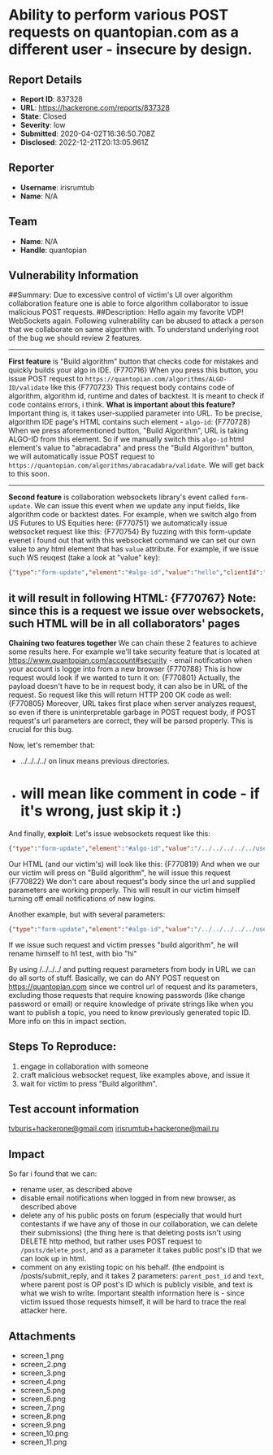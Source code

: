 # Ability to perform various POST requests on quantopian.com as a different user - insecure by design.

## Report Details
- **Report ID**: 837328
- **URL**: https://hackerone.com/reports/837328
- **State**: Closed
- **Severity**: low
- **Submitted**: 2020-04-02T16:36:50.708Z
- **Disclosed**: 2022-12-21T20:13:05.961Z

## Reporter
- **Username**: irisrumtub
- **Name**: N/A

## Team
- **Name**: N/A
- **Handle**: quantopian

## Vulnerability Information
##Summary:
Due to excessive control of victim's UI over algorithm collaboration feature one is able to force algorithm collaborator to issue malicious POST requests.
##Description:
Hello again my favorite VDP! WebSockets again. Following vulnerability can be abused to attack a person that we collaborate on same algorithm with. 
To understand underlying root of the bug we should review 2 features.

----------------------------------------------------
**First feature** is "Build algorithm" button that checks code for mistakes and quickly builds your algo in IDE.
{F770716}
When you press this button, you issue POST request to `https://quantopian.com/algorithms/ALGO-ID/validate` like this
{F770723}
This request body contains code of algorithm, algorithm id, runtime and dates of backtest. It is meant to check if code contains errors, i think. 
**What is important about this feature?**
Important thing is, it takes user-supplied parameter into URL. To be precise, algorithm IDE page's HTML contains such element - `algo-id`:
{F770728}
When we press aforementioned button, "Build Algorithm", URL is taking ALGO-ID from this element. So if we manually switch this  `algo-id` html element's value to "abracadabra" and press the "Build Algorithm" button, we will automatically issue POST request to `https://quantopian.com/algorithms/abracadabra/validate`. We will get back to this soon.

----------------------------------------------------
**Second feature** is collaboration websockets library's event called `form-update`. We can issue this event when we update any input fields, like algorithm code or backtest dates. For example, when we switch algo from US Futures to US Equities here:
{F770751}
we automatically issue websocket request like this:
{F770754}
By fuzzing with this form-update evenet i found out that with this websocket command we can set our own value to any html element that has `value` attribute. For example, if we issue such WS reuqest (take a look at "value" key):
```json
{"type":"form-update","element":"#algo-id","value":"hello","clientId":"x","roomId":"5ce6e50b298f7c6e0acb68c6"}
```
it will result in following HTML:
{F770767}
Note: since this is a request we issue over websockets, such HTML will be in all collaborators' pages
----------------------------------------------------
**Chaining two features together**
We can chain these 2 features to achieve some results here. For example we'll take security feature that is located at https://www.quantopian.com/account#security - email notification when your account is logge into from a new browser
{F770788}
This is how request would look if we wanted to turn it on:
{F770801}
Actually, the payload doesn't have to be in request body, it can also be in URL of the request. So request like this will return HTTP 200 OK code as well:
{F770805}
Moreover, URL takes first place when server analyzes request, so even if there is uninterpretable garbage in POST request body, if POST request's url parameters are correct, they will be parsed properly.
This is crucial for this bug.

Now, let's remember that:
-  ../../../../ on linux means previous directories.
- # will mean like comment in code - if it's wrong, just skip it :)

And finally, **exploit**:
Let's issue websockets request like this:
```json
{"type":"form-update","element":"#algo-id","value":"/../../../../../users/update_preferences?prefs%5Bsend_login_detected_email%5D=false","clientId":"x","roomId":"5ce6e50b298f7c6e0acb68c6"}
```
Our HTML (and our victim's) will look like this:
{F770819}
And when we our our victim will press on "Build algorithm", he will issue this request
{F770822}
We don't care about request's body since the url and supplied parameters are working properly. This will result in our victim himself turning off email notifications of new logins.

Another example, but with several parameters:
```json
{"type":"form-update","element":"#algo-id","value":"/../../../../../users/update_profile?firstname=h1&lastname=test&bio=hi#","clientId":"x","roomId":"5ce6e50b298f7c6e0acb68c6"}
```
If we issue such request and victim presses "build algorithm", he will rename himself to h1 test, with bio "hi"

By using /../../../ and putting request parameters from body in URL we can do all sorts of stuff. Basically, we can do ANY POST request on https://quantopian.com since we control url of request and its parameters, excluding those requests that require knowing passwords (like change password or email) or require knowledge of private strings like when you want to publish a topic, you need to know previously generated topic ID. More info on this in impact section. 

## Steps To Reproduce:



  1. engage in collaboration with someone
  2. craft malicious websocket request, like examples above, and issue it
  3. wait for victim to press "Build algorithm".


## Test account information

tvburis+hackerone@gmail.com
irisrumtub+hackerone@mail.ru

## Impact

So far i found that we can:
- rename user, as described above
- disable email notifications when logged in from new browser, as described above
- delete any of his public posts on forum (especially that would hurt contestants if we have any of those in our collaboration, we can delete their submissions) (the thing here is that deleting posts isn't using DELETE http method, but rather uses POST request to `/posts/delete_post`, and as a parameter it takes public post's ID that we can look up in html.
- comment on any existing topic on his behalf. (the endpoint is /posts/submit_reply, and it takes 2 parameters: `parent_post_id` and `text`, where parent post is OP post's ID which is publicly visible, and text is what we wish to write. Important stealth information here is - since victim issued those requests himself, it will be hard to trace the real attacker here.

## Attachments
- screen_1.png
- screen_2.png
- screen_3.png
- screen_4.png
- screen_5.png
- screen_6.png
- screen_7.png
- screen_8.png
- screen_9.png
- screen_10.png
- screen_11.png
